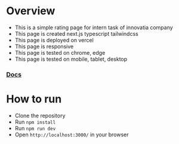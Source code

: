 # Overview 
 - This is a simple rating page for intern task of innovatia company 
 - This page is created next.js typescript tailwindcss
- This page is deployed on vercel
- This page is responsive
- This page is tested on chrome, edge
- This page is tested on mobile, tablet, desktop
 ### [Docs](https://github.com/hacanand/Rating_page/files/15189773/NEXT.JS.ASSIGNMENT.pdf)


# How to run
- Clone the repository
- Run `npm install`
- Run `npm run dev`
- Open `http://localhost:3000/` in your browser


